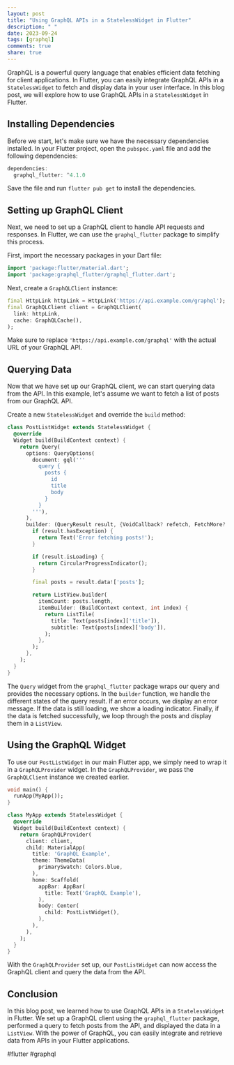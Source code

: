 ```yaml
---
layout: post
title: "Using GraphQL APIs in a StatelessWidget in Flutter"
description: " "
date: 2023-09-24
tags: [graphql]
comments: true
share: true
---
```


GraphQL is a powerful query language that enables efficient data fetching for client applications. In Flutter, you can easily integrate GraphQL APIs in a `StatelessWidget` to fetch and display data in your user interface. In this blog post, we will explore how to use GraphQL APIs in a `StatelessWidget` in Flutter.

## Installing Dependencies

Before we start, let's make sure we have the necessary dependencies installed. In your Flutter project, open the `pubspec.yaml` file and add the following dependencies:

```dart
dependencies:
  graphql_flutter: ^4.1.0
```

Save the file and run `flutter pub get` to install the dependencies.

## Setting up GraphQL Client

Next, we need to set up a GraphQL client to handle API requests and responses. In Flutter, we can use the `graphql_flutter` package to simplify this process. 

First, import the necessary packages in your Dart file:

```dart
import 'package:flutter/material.dart';
import 'package:graphql_flutter/graphql_flutter.dart';
```

Next, create a `GraphQLClient` instance:

```dart
final HttpLink httpLink = HttpLink('https://api.example.com/graphql');
final GraphQLClient client = GraphQLClient(
  link: httpLink,
  cache: GraphQLCache(),
);
```

Make sure to replace `'https://api.example.com/graphql'` with the actual URL of your GraphQL API.

## Querying Data

Now that we have set up our GraphQL client, we can start querying data from the API. In this example, let's assume we want to fetch a list of posts from our GraphQL API.

Create a new `StatelessWidget` and override the `build` method:

```dart
class PostListWidget extends StatelessWidget {
  @override
  Widget build(BuildContext context) {
    return Query(
      options: QueryOptions(
        document: gql('''
          query {
            posts {
              id
              title
              body
            }
          }
        '''),
      ),
      builder: (QueryResult result, {VoidCallback? refetch, FetchMore? fetchMore}) {
        if (result.hasException) {
          return Text('Error fetching posts!');
        }

        if (result.isLoading) {
          return CircularProgressIndicator();
        }

        final posts = result.data!['posts'];

        return ListView.builder(
          itemCount: posts.length,
          itemBuilder: (BuildContext context, int index) {
            return ListTile(
              title: Text(posts[index]['title']),
              subtitle: Text(posts[index]['body']),
            );
          },
        );
      },
    );
  }
}
```

The `Query` widget from the `graphql_flutter` package wraps our query and provides the necessary options. In the `builder` function, we handle the different states of the query result. If an error occurs, we display an error message. If the data is still loading, we show a loading indicator. Finally, if the data is fetched successfully, we loop through the posts and display them in a `ListView`.

## Using the GraphQL Widget

To use our `PostListWidget` in our main Flutter app, we simply need to wrap it in a `GraphQLProvider` widget. In the `GraphQLProvider`, we pass the `GraphQLClient` instance we created earlier.

```dart
void main() {
  runApp(MyApp());
}

class MyApp extends StatelessWidget {
  @override
  Widget build(BuildContext context) {
    return GraphQLProvider(
      client: client,
      child: MaterialApp(
        title: 'GraphQL Example',
        theme: ThemeData(
          primarySwatch: Colors.blue,
        ),
        home: Scaffold(
          appBar: AppBar(
            title: Text('GraphQL Example'),
          ),
          body: Center(
            child: PostListWidget(),
          ),
        ),
      ),
    );
  }
}
```

With the `GraphQLProvider` set up, our `PostListWidget` can now access the GraphQL client and query the data from the API.

## Conclusion

In this blog post, we learned how to use GraphQL APIs in a `StatelessWidget` in Flutter. We set up a GraphQL client using the `graphql_flutter` package, performed a query to fetch posts from the API, and displayed the data in a `ListView`. With the power of GraphQL, you can easily integrate and retrieve data from APIs in your Flutter applications.

#flutter #graphql